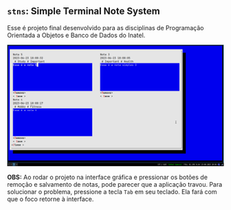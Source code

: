 ## `stns`: Simple Terminal Note System

Esse é projeto final desenvolvido para as disciplinas de Programação Orientada a Objetos e
Banco de Dados do Inatel.

![Application Screenshot](./assets/stns.png)

**OBS:** Ao rodar o projeto na interface gráfica e pressionar os botões de remoção e salvamento de 
notas, pode parecer que a aplicação travou. Para solucionar o problema, pressione a tecla `Tab` em seu 
teclado. Ela fará com que o foco retorne à interface.
